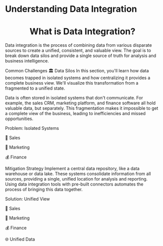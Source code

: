 # Understanding Data Integration
<h1 align="center"><bold>What is Data Integration?</bold></h1>

Data integration is the process of combining data from various disparate sources to create a unified, consistent, and valuable view. The goal is to break down data silos and provide a single source of truth for analysis and business intelligence.

Common Challenges
🏛️ Data Silos
In this section, you'll learn how data becomes trapped in isolated systems and how centralizing it provides a complete business view. We'll visualize this transformation from a fragmented to a unified state.

Data is often stored in isolated systems that don't communicate. For example, the sales CRM, marketing platform, and finance software all hold valuable data, but separately. This fragmentation makes it impossible to get a complete view of the business, leading to inefficiencies and missed opportunities.

Problem: Isolated Systems

📱 Sales

📢 Marketing

💰 Finance

Mitigation Strategy
Implement a central data repository, like a data warehouse or data lake. These systems consolidate information from all sources, providing a single, unified location for analysis and reporting. Using data integration tools with pre-built connectors automates the process of bringing this data together.

Solution: Unified View

📱 Sales

📢 Marketing

💰 Finance

🌐 Unified Data
